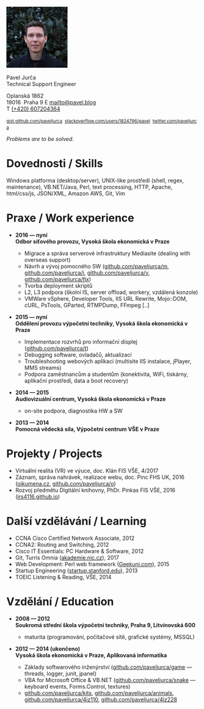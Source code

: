 <!---
media="print"
.markdown-body h1 {font-size: 1.3em;}
-->

![foto](pavel.jpg)

Pavel Jurča  
Technical Support Engineer

Oplanská 1862  
19016&nbsp;&nbsp;Praha 9
E [mailto@pavel.blog](mailto:mailto@pavel.blog)  
T [(+420) 607204364](tel:00420607204364)

<small>[gist.github.com/paveljurca](https://gist.github.com/paveljurca/public)&nbsp;&nbsp;[stackoverflow.com/users/1824796/pavel](https://stackoverflow.com/users/1824796/pavel?tab=activity)&nbsp;&nbsp;[twitter.com/paveljurca](https://twitter.com/intent/user?screen_name=paveljurca)</small>

*Problems are to be solved.*

# Dovednosti / Skills

Windows platforma (desktop/server), UNIX-like prostředí (shell, regex, maintenance), VB.NET/Java, Perl, text processing, HTTP, Apache, html/css/js, JSON/XML, Amazon AWS, Git, Vim

# Praxe / Work experience

* __2016 — nyní  
Odbor síťového provozu, Vysoká škola ekonomická v Praze__
  * Migrace a správa serverové infrastruktury Mediasite (dealing with overseas support)
  * Návrh a vývoj pomocného SW ([github.com/paveljurca/m](https://github.com/paveljurca/m), [github.com/paveljurca/i](https://github.com/paveljurca/i), [github.com/paveljurca/v](https://github.com/paveljurca/v), [github.com/paveljurca/fix](https://github.com/paveljurca/fix))
  * Tvorba deployment skriptů
  * L2, L3 podpora (školní IS, server offload, workery, vzdálená konzole)
  * VMWare vSphere, Developer Tools, IIS URL Rewrite, Mojo::DOM, cURL, PsTools, GParted, RTMPDump, FFmpeg [..]

* __2015 — nyní  
Oddělení provozu výpočetní techniky, Vysoká škola ekonomická v Praze__
  * Implementace rozvrhů pro informační displej ([github.com/paveljurca/t](https://github.com/paveljurca/t))
  * Debugging software, ovladačů, aktualizací
  * Troubleshooting webových aplikací (multisite IIS instalace, jPlayer, MMS streams)
  * Podpora zaměstnancům a studentům (konektivita, WiFi, tiskárny, aplikační prostředí, data a boot recovery)

* __2014 — 2015  
Audiovizuální centrum, Vysoká škola ekonomická v Praze__
  * on-site podpora, diagnostika HW a SW

* __2013 — 2014  
Pomocná vědecká síla, Výpočetní centrum VŠE v Praze__

# Projekty / Projects

* Virtuální realita (VR) ve výuce, doc. Klán FIS VŠE, 4/2017
* Záznam, správa nahrávek, realizace webu, doc. Pinc FHS UK, 2016 ([oikumena.cz](http://oikumena.cz), [github.com/paveljurca/o](https://github.com/paveljurca/o))
* Rozvoj předmětu Digitální knihovny, PhDr. Pinkas FIS VŠE, 2016 ([irs4116.github.io](https://irs4116.github.io))

# Další vzdělávání / Learning

* CCNA Cisco Certified Network Associate, 2012
* CCNA2: Routing and Switching, 2012
* Cisco IT Essentials: PC Hardware & Software, 2012
* Git, Turris Omnia ([akademie.nic.cz](https://akademie.nic.cz/)), 2017
* Web Development: Perl web framework ([Geekuni.com](https://geekuni.com/course/perl-web)), 2015
* Startup Engineering ([startup.stanford.edu](http://startup.stanford.edu/)), 2013
* TOEIC Listening & Reading, VŠE, 2014

# Vzdělání / Education

* __2008 — 2012  
Soukromá střední škola výpočetní techniky, Praha 9, Litvínovská 600__
  * maturita (programování, počítačové sítě, grafické systémy, MSSQL)

* __2012 — 2014 (ukončeno)  
Vysoká škola ekonomická v Praze, Aplikovaná informatika__
  * Základy softwarového inženýrství ([github.com/paveljurca/game](https://github.com/paveljurca/game) — threads, logger, junit, jpanel)
  * VBA for Microsoft Office & VB.NET ([github.com/paveljurca/snake](https://github.com/paveljurca/snake) — keyboard events, Forms.Control, textures)
  * [github.com/paveljurca/kits](https://github.com/paveljurca/kits), [github.com/paveljurca/animals](https://github.com/paveljurca/animals), [github.com/paveljurca/4iz110](https://github.com/paveljurca/4iz110), [github.com/paveljurca/4iz228](https://github.com/paveljurca/4iz228)
